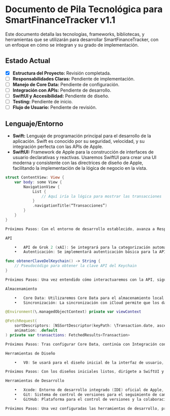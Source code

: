 # Documento de Pila Tecnológica para SmartFinanceTracker v1.1

Este documento detalla las tecnologías, frameworks, bibliotecas, y herramientas que se utilizarán para desarrollar SmartFinanceTracker, con un enfoque en cómo se integran y su grado de implementación.

## Estado Actual

- [x] **Estructura del Proyecto:** Revisión completada.
- [ ] **Responsabilidades Claras:** Pendiente de implementación.
- [ ] **Manejo de Core Data:** Pendiente de configuración.
- [ ] **Integración con APIs:** Pendiente de desarrollo.
- [ ] **SwiftUI y Accesibilidad:** Pendiente de diseño.
- [ ] **Testing:** Pendiente de inicio.
- [ ] **Flujo de Usuario:** Pendiente de revisión.

## Lenguaje/Entorno

- **Swift:** Lenguaje de programación principal para el desarrollo de la aplicación. Swift es conocido por su seguridad, velocidad, y su integración perfecta con las APIs de Apple.
- **SwiftUI:** Framework de Apple para la construcción de interfaces de usuario declarativas y reactivas. Usaremos SwiftUI para crear una UI moderna y consistente con las directrices de diseño de Apple, facilitando la implementación de la lógica de negocio en la vista.

```swift
struct ContentView: View {
    var body: some View {
        NavigationView {
            List {
                // Aquí iría la lógica para mostrar las transacciones
            }
            .navigationTitle(“Transacciones”)
        }
    }
}

Próximos Pasos: Con el entorno de desarrollo establecido, avanza a Responsabilidades Claras.

API

	•	API de Grok 2 (xAI): Se integrará para la categorización automática de transacciones. La API recibe datos en formato JSON y devuelve las transacciones categorizadas.
	•	Autenticación: Se implementará autenticación básica para la API, con la clave API almacenada de manera segura en el Keychain de iOS, permitiendo una comunicación segura.

func obtenerClaveDelKeychain() -> String {
    // Pseudocódigo para obtener la clave API del Keychain
}

Próximos Pasos: Una vez entendido cómo interactuaremos con la API, sigue con Manejo de Core Data.

Almacenamiento

	•	Core Data: Utilizaremos Core Data para el almacenamiento local de datos de transacciones, permitiendo una gestión eficiente de los datos y sincronización a través de iCloud.
	•	Sincronización: La sincronización con iCloud permite que los datos estén disponibles en múltiples dispositivos Apple del usuario, asegurando consistencia y respaldo.

@Environment(\.managedObjectContext) private var viewContext

@FetchRequest(
    sortDescriptors: [NSSortDescriptor(keyPath: \Transaction.date, ascending: true)],
    animation: .default
) private var transactions: FetchedResults<Transaction>

Próximos Pasos: Tras configurar Core Data, continúa con Integración con APIs.

Herramientas de Diseño

	•	V0: Se usará para el diseño inicial de la interfaz de usuario, creando wireframes y mockups que guiarán el desarrollo visual de la aplicación, asegurando que la UI está bien pensada antes de la implementación.

Próximos Pasos: Con los diseños iniciales listos, dirígete a SwiftUI y Accesibilidad.

Herramientas de Desarrollo

	•	Xcode: Entorno de desarrollo integrado (IDE) oficial de Apple, necesario para el desarrollo en Swift/SwiftUI. Incluye el simulador de iOS para pruebas.
	•	Git: Sistema de control de versiones para el seguimiento de cambios en el código y la colaboración. Utilizaremos GitHub para alojar el repositorio.
	•	GitHub: Plataforma para el control de versiones y la colaboración en el desarrollo del proyecto. Aquí se alojará el código y la documentación.

Próximos Pasos: Una vez configuradas las herramientas de desarrollo, procede a Responsabilidades Claras.